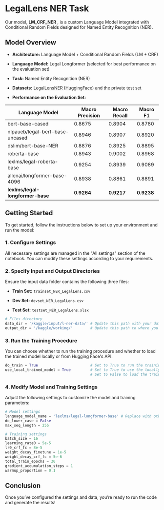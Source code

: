 # LegalLens NER Task 
Our model, **LM_CRF_NER** , is a custom Language Model integrated with Conditional Random Fields designed for Named Entity Recognition (NER).
## Model Overview 
 
- **Architecture:**  Language Model + Conditional Random Fields (LM + CRF)
 
- **Language Model:**  Legal Longformer (selected for best performance on the evaluation set)
 
- **Task:**  Named Entity Recognition (NER)
 
- **Datasets:**  [LegalLensNER (HuggingFace)](https://huggingface.co/datasets/darrow-ai/LegalLensNER) and the private test set
 
- **Performance on the Evaluation Set:**

| Language Model | Macro Precision | Macro Recall | Macro F1 | 
| --- | --- | --- | --- | 
| bert-base-cased | 0.8675 | 0.8904 | 0.8780 | 
| nlpaueb/legal-bert-base-uncased | 0.8946 | 0.8907 | 0.8920 | 
| dslim/bert-base-NER | 0.8876 | 0.8925 | 0.8895 | 
| roberta-base | 0.8943 | 0.9002 | 0.8968 | 
| lexlms/legal-roberta-base | 0.9254 | 0.8939 | 0.9089 | 
| allenai/longformer-base-4096 | 0.8938 | 0.8861 | 0.8891 | 
| **lexlms/legal-longformer-base** | **0.9264** | **0.9217** | **0.9238** |

## Getting Started 

To get started, follow the instructions below to set up your environment and run the model:

### 1. Configure Settings 

All necessary settings are managed in the "All settings" section of the notebook. You can modify these settings according to your requirements.

### 2. Specify Input and Output Directories 

Ensure the input data folder contains the following three files:
 
- **Train Set:**  `trainset_NER_LegalLens.csv`
 
- **Dev Set:**  `devset_NER_LegalLens.csv`
 
- **Test Set:**  `testset_NER_LegalLens.xlsx`


```python
# Files directory
data_dir = '/kaggle/input/l-ner-data/' # Update this path with your data directory containing the train, dev, and test sets.
output_dir = '/kaggle/working/'        # Update this path to where you want to save the model checkpoints.
```

### 3. Run the Training Procedure 

You can choose whether to run the training procedure and whether to load the trained model locally or from Hugging Face's API.


```python
do_train = True                        # Set to True to run the training procedure.
use_local_trained_model = True         # Set to True to use the locally trained model.
                                       # Set to False to load the trained model from Hugging Face. If do_train == False, this will be set to False.
```

### 4. Modify Model and Training Settings 

Adjust the following settings to customize the model and training parameters:


```python
# Model settings
language_model_name = 'lexlms/legal-longformer-base' # Replace with other language models from Hugging Face if desired.
do_lower_case = False
max_seq_length = 256

# Training settings
batch_size = 16
learning_rate0 = 5e-5
lr0_crf_fc = 8e-5
weight_decay_finetune = 1e-5
weight_decay_crf_fc = 5e-6
total_train_epochs = 30
gradient_accumulation_steps = 1
warmup_proportion = 0.1
```

## Conclusion 

Once you’ve configured the settings and data, you’re ready to run the code and generate the results!
